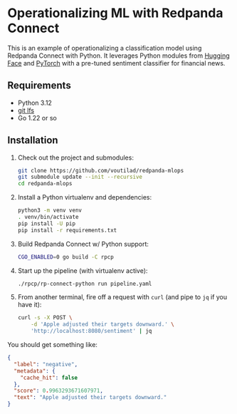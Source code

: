 # Operationalizing ML with Redpanda Connect

This is an example of operationalizing a classification model using 
Redpanda Connect with Python. It leverages Python modules from
[Hugging Face](https://huggingface.co) and [PyTorch](https://pytorch.org) with
a pre-tuned sentiment classifier for financial news.

## Requirements

- Python 3.12
- [git lfs](https://git-lfs.com)
- Go 1.22 or so

## Installation

1. Check out the project and submodules:

    ```sh
    git clone https://github.com/voutilad/redpanda-mlops
    git submodule update --init --recursive
    cd redpanda-mlops
    ```

2. Install a Python virtualenv and dependencies:

    ```sh
    python3 -m venv venv
    . venv/bin/activate
    pip install -U pip
    pip install -r requirements.txt
    ```

3. Build Redpanda Connect w/ Python support:

    ```sh
    CGO_ENABLED=0 go build -C rpcp
    ```

4. Start up the pipeline (with virtualenv active):

    ```sh
    ./rpcp/rp-connect-python run pipeline.yaml
    ```

5. From another terminal, fire off a request with `curl` (and pipe to `jq`
   if you have it):

    ```sh
    curl -s -X POST \
        -d 'Apple adjusted their targets downward.' \
        'http://localhost:8080/sentiment' | jq
    ```

You should get something like:

```json
{
  "label": "negative",
  "metadata": {
    "cache_hit": false
  },
  "score": 0.9963293671607971,
  "text": "Apple adjusted their targets downward."
}
```
